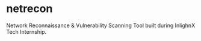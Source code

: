 # netrecon
Network Reconnaissance &amp; Vulnerability Scanning Tool built during InlighnX Tech Internship.
